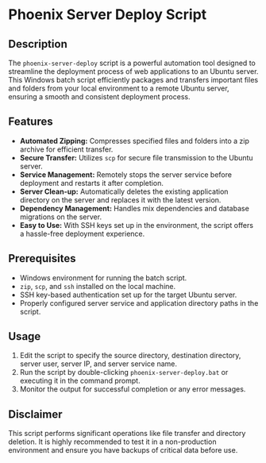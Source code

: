 # Phoenix Server Deploy Script

## Description

The `phoenix-server-deploy` script is a powerful automation tool designed to streamline the deployment process of web applications to an Ubuntu server. This Windows batch script efficiently packages and transfers important files and folders from your local environment to a remote Ubuntu server, ensuring a smooth and consistent deployment process.

## Features

- **Automated Zipping:** Compresses specified files and folders into a zip archive for efficient transfer.
- **Secure Transfer:** Utilizes `scp` for secure file transmission to the Ubuntu server.
- **Service Management:** Remotely stops the server service before deployment and restarts it after completion.
- **Server Clean-up:** Automatically deletes the existing application directory on the server and replaces it with the latest version.
- **Dependency Management:** Handles mix dependencies and database migrations on the server.
- **Easy to Use:** With SSH keys set up in the environment, the script offers a hassle-free deployment experience.

## Prerequisites

- Windows environment for running the batch script.
- `zip`, `scp`, and `ssh` installed on the local machine.
- SSH key-based authentication set up for the target Ubuntu server.
- Properly configured server service and application directory paths in the script.

## Usage

1. Edit the script to specify the source directory, destination directory, server user, server IP, and server service name.
2. Run the script by double-clicking `phoenix-server-deploy.bat` or executing it in the command prompt.
3. Monitor the output for successful completion or any error messages.

## Disclaimer

This script performs significant operations like file transfer and directory deletion. It is highly recommended to test it in a non-production environment and ensure you have backups of critical data before use.

